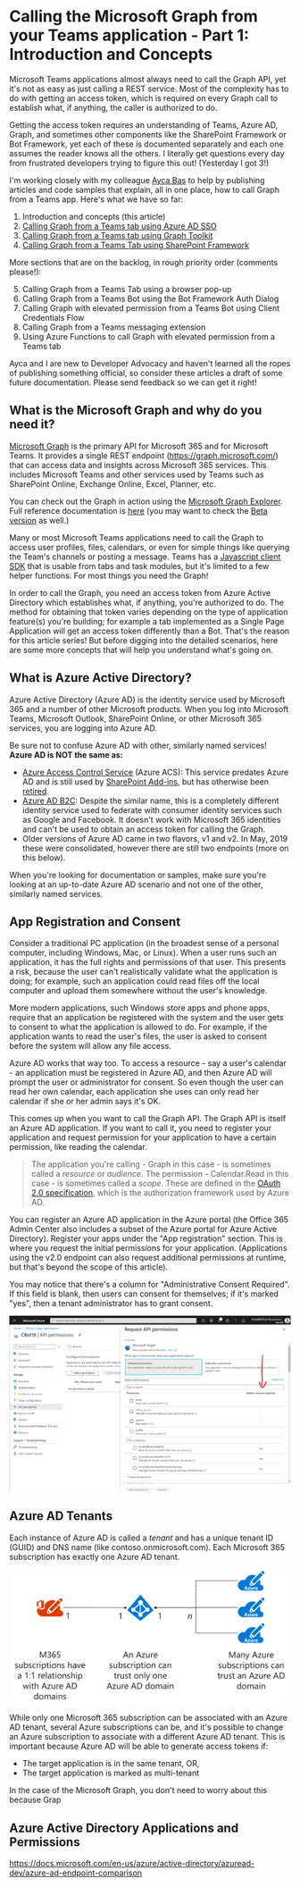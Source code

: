 # Calling the Microsoft Graph from your Teams application - Part 1: Introduction and Concepts

Microsoft Teams applications almost always need to call the Graph API, yet it's not as easy as just calling a REST service. Most of the complexity has to do with getting an access token, which is required on every Graph call to establish what, if anything, the caller is authorized to do. 

Getting the access token requires an understanding of Teams, Azure AD, Graph, and sometimes other components like the SharePoint Framework or Bot Framework, yet each of these is documented separately and each one assumes the reader knows all the others. I literally get questions every day from frustrated developers trying to figure this out! (Yesterday I got 3!)

I'm working closely with my colleague [Ayca Bas](https://dev.to/aycabs) to help by publishing articles and code samples that explain, all in one place, how to call Graph from a Teams app. Here's what we have so far:

1. Introduction and concepts (this article)
2. [Calling Graph from a Teams tab using Azure AD SSO](#)
3. [Calling Graph from a Teams tab using Graph Toolkit](https://dev.to/aycabs/handling-authentication-in-custom-teams-tabs-using-microsoft-graph-toolkit-53i8)
4. [Calling Graph from a Teams Tab using SharePoint Framework](#)

More sections that are on the backlog, in rough priority order (comments please!):

5. Calling Graph from a Teams Tab using a browser pop-up
6. Calling Graph from a Teams Bot using the Bot Framework Auth Dialog
7. Calling Graph with elevated permission from a Teams Bot using Client Credentials Flow
8. Calling Graph from a Teams messaging extension
9. Using Azure Functions to call Graph with elevated permission from a Teams tab

Ayca and I are new to Developer Advocacy and haven't learned all the ropes of publishing something official, so consider these articles a draft of some future documentation. Please send feedback so we can get it right!

## What is the Microsoft Graph and why do you need it?

[Microsoft Graph](https://docs.microsoft.com/en-us/graph/overview) is the primary API for Microsoft 365 and for Microsoft Teams. It provides a single REST endpoint (https://graph.microsoft.com/) that can access data and insights across Microsoft 365 services. This includes Microsoft Teams and other services used by Teams such as SharePoint Online, Exchange Online, Excel, Planner, etc. 

You can check out the Graph in action using the [Microsoft Graph Explorer](https://developer.microsoft.com/en-us/graph/graph-explorer). Full reference documentation is [here](https://docs.microsoft.com/en-us/graph/api/overview?toc=./ref/toc.json&view=graph-rest-1.0) (you may want to check the [Beta version](https://docs.microsoft.com/en-us/graph/api/overview?toc=.%2Fref%2Ftoc.json&view=graph-rest-beta) as well.)

Many or most Microsoft Teams applications need to call the Graph to access user profiles, files, calendars, or even for simple things like querying the Team's channels or posting a message. Teams has a [Javascript client SDK](https://docs.microsoft.com/en-us/javascript/api/overview/msteams-client?view=msteams-client-js-latest) that is usable from tabs and task modules, but it's limited to a few helper functions. For most things you need the Graph!

In order to call the Graph, you need an access token from Azure Active Directory which establishes what, if anything, you're authorized to do. The method for obtaining that token varies depending on the type of application feature(s) you're building; for example a tab implemented as a Single Page Application will get an access token differently than a Bot. That's the reason for this article series! But before digging into the detailed scenarios, here are some more concepts that will help you understand what's going on.

## What is Azure Active Directory?

Azure Active Directory (Azure AD) is the identity service used by Microsoft 365 and a number of other Microsoft products. When you log into Microsoft Teams, Microsoft Outlook, SharePoint Online, or other Microsoft 365 services, you are logging into Azure AD. 

Be sure not to confuse Azure AD with other, similarly named services! **Azure AD is NOT the same as:**

 * [Azure Access Control Service](https://docs.microsoft.com/en-us/previous-versions/azure/azure-services/hh147631(v=azure.100)) (Azure ACS): This service predates Azure AD and is still used by [SharePoint Add-ins](https://developer.microsoft.com/en-us/office/blogs/impact-of-azure-access-control-deprecation-for-sharepoint-add-ins/), but has otherwise been [retired](https://azure.microsoft.com/en-us/blog/one-month-retirement-notice-access-control-service/). 
 * [Azure AD B2C](https://azure.microsoft.com/en-us/services/active-directory/external-identities/b2c/): Despite the similar name, this is a completely different identity service used to federate with consumer identity services such as Google and Facebook. It doesn't work with Microsoft 365 identities and can't be used to obtain an access token for calling the Graph.
 * Older versions of Azure AD came in two flavors, v1 and v2. In May, 2019 these were consolidated, however there are still two endpoints (more on this below).

 When you're looking for documentation or samples, make sure you're looking at an up-to-date Azure AD scenario and not one of the other, similarly named services.

## App Registration and Consent

Consider a traditional PC application (in the broadest sense of a personal computer, including Windows, Mac, or Linux). When a user runs such an application, it has the full rights and permissions of that user. This presents a  risk, because the user can't realistically validate what the application is doing; for example, such an application could read files off the local computer and upload them somewhere without the user's knowledge.

More modern applications, such Windows store apps and phone apps, require that an application be registered with the system and the user gets to consent to what the application is allowed to do. For example, if the application wants to read the user's files, the user is asked to consent before the system will allow any file access.

Azure AD works that way too. To access a resource - say a user's calendar - an application must be registered in Azure AD, and then Azure AD will prompt the user or administrator for consent. So even though the user can read her own calendar, each application she uses can only read her calendar if she or her admin says it's OK.

This comes up when you want to call the Graph API. The Graph API is itself an Azure AD application. If you want to call it, you need to register your application and request permission for your application to have a certain permission, like reading the calendar.

> The application you're calling - Graph in this case - is sometimes called a _resource_ or _audience_. The permission - Calendar.Read in this case - is sometimes called a _scope_. These are defined in the [OAuth 2.0 specification](https://tools.ietf.org/html/rfc6749), which is the authorization framework used by Azure AD.

You can register an Azure AD application in the Azure portal (the Office 365 Admin Center also includes a subset of the Azure portal for Azure Active Directory). Register your apps under the "App registration" section. This is where you request the initial permissions for your application. (Applications using the v2.0 endpoint can also request additional permissions at runtime, but that's beyond the scope of this article). 

You may notice that there's a column for "Administrative Consent Required". If this field is blank, then users can consent for themselves; if it's marked "yes", then a tenant administrator has to grant consent.

![Requesting Graph permissions](images/AAD002.png)

## Azure AD Tenants

Each instance of Azure AD is called a _tenant_ and has a unique tenant ID (GUID) and DNS name (like contoso.onmicrosoft.com). Each Microsoft 365 subscription has exactly one Azure AD tenant.

![Azure AD Tenants](images/AAD001.png)

While only one Microsoft 365 subscription can be associated with an Azure AD tenant, several Azure subscriptions can be, and it's possible to change an Azure subscription to associate with a different Azure AD tenant. This is important because Azure AD will be able to generate access tokens if:

 - The target application is in the same tenant, OR, 
 - The target application is marked as multi-tenant

In the case of the Microsoft Graph, you don't need to worry about this because Grap

## Azure Active Directory Applications and Permissions


https://docs.microsoft.com/en-us/azure/active-directory/azuread-dev/azure-ad-endpoint-comparison


